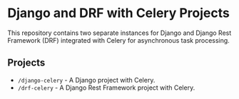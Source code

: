 # Django and DRF with Celery Projects

This repository contains two separate instances for Django and Django Rest Framework (DRF) integrated with Celery for asynchronous task processing.

## Projects

- `/django-celery` - A Django project with Celery.
- `/drf-celery` - A Django Rest Framework project with Celery.
